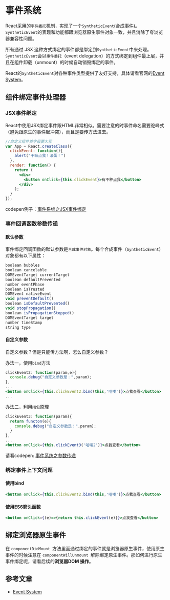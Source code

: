 # 事件系统

React采用的`事件委托`机制，实现了一个`SyntheticEvent`(合成事件)。`SyntheticEvent`的表现和功能都跟浏览器原生事件对象一致，并且消除了夸浏览器兼容性问题。

所有通过 JSX 这种方式绑定的事件都是绑定到`SyntheticEvent`中来处理。 `SyntheticEvent`会以`事件委托`（event delegation）的方式绑定到组件最上层，并且在组件卸载（unmount）的时候自动销毁绑定的事件。

React的`SyntheticEvent`对各种事件类型提供了友好支持，具体请看官网的[Event System](https://facebook.github.io/react/docs/events-zh-CN.html)。

## 组件绑定事件处理器

### JSX事件绑定

React中使用JSX绑定事件跟HTML非常相似。需要注意的时事件命名需要驼峰式（避免跟原生的事件起冲突），而且是要传方法进去。

```jsx
//自定义组件首字母要大写
var App = React.createClass({
  clickEvent: function(){
    alert("干嘛点我！滚蛋！")
  },
  render: function() {
    return (
      <div>
        <button onClick={this.clickEvent}>有不种点我</button>
      </div>
    );
  }
});
```

codepen例子：[事件系统之JSX事件绑定](https://codepen.io/nange/pen/XjXNbV?target=_blank)

### 事件回调函数参数传递

#### 默认参数

事件绑定回调函数的默认参数是`合成事件对象`。每个合成事件（`SyntheticEvent`）对象都有以下属性：

```jsx
boolean bubbles
boolean cancelable
DOMEventTarget currentTarget
boolean defaultPrevented
number eventPhase
boolean isTrusted
DOMEvent nativeEvent
void preventDefault()
boolean isDefaultPrevented()
void stopPropagation()
boolean isPropagationStopped()
DOMEventTarget target
number timeStamp
string type
```

#### 自定义参数

自定义参数？但是只能传方法啊，怎么自定义参数？

办法一，使用`bind`方法

```jsx
clickEvent2: function(param,e){
  console.debug("自定义参数是：",param);
},
...
<button onClick={this.clickEvent2.bind(this,'哈喽')}>点我查看</button>
...
```

办法二，利用`闭包`原理

```jsx
clickEvent3: function(param){
  return functon(e){
  	console.debug("自定义参数是：",param);
  }
},
...
<button onClick={this.clickEvent3('哈喽2')}>点我查看</button>
```

请看codepen: [事件系统之参数传递](https://codepen.io/nange/pen/yaZVJX?target=_blank)

###  绑定事件上下文问题

#### 使用bind

```jsx
<button onClick={this.clickEvent2.bind(this,'哈喽')}>点我查看</button>
```

#### 使用ES6箭头函数

```jsx
<button onClick={(e)=>{return this.clickEvent(e)}}>点我查看</button>
```

## 绑定浏览器原生事件

在 `componentDidMount `方法里面通过绑定的事件就是浏览器原生事件，使用原生事件的时候注意在 `componentWillUnmount `解除绑定原生事件。那如何进行原生事件绑定呢，请看后续的**浏览器DOM 操作**。

## 参考文章

- [Event System](https://facebook.github.io/react/docs/events-zh-CN.html)